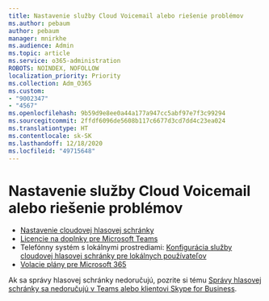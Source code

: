 ```yaml
---
title: Nastavenie služby Cloud Voicemail alebo riešenie problémov
ms.author: pebaum
author: pebaum
manager: mnirkhe
ms.audience: Admin
ms.topic: article
ms.service: o365-administration
ROBOTS: NOINDEX, NOFOLLOW
localization_priority: Priority
ms.collection: Adm_O365
ms.custom:
- "9002347"
- "4567"
ms.openlocfilehash: 9b59d9e8ee0a44a177a947cc5abf97e7f3c99294
ms.sourcegitcommit: 2ffdf6096de5608b117c6677d3cd7dd4c23ea024
ms.translationtype: HT
ms.contentlocale: sk-SK
ms.lasthandoff: 12/18/2020
ms.locfileid: "49715648"
---
```

# <a name="set-up-or-troubleshoot-cloud-voicemail"></a>Nastavenie služby Cloud Voicemail alebo riešenie problémov

- [Nastavenie cloudovej hlasovej schránky](https://docs.microsoft.com/microsoftteams/set-up-phone-system-voicemail) 
- [Licencie na doplnky pre Microsoft Teams](https://docs.microsoft.com/microsoftteams/teams-add-on-licensing/microsoft-teams-add-on-licensing) 
- Telefónny systém s lokálnymi prostrediami: [Konfigurácia služby cloudovej hlasovej schránky pre lokálnych používateľov](https://docs.microsoft.com/skypeforbusiness/hybrid/configure-cloud-voicemail) 
- [Volacie plány pre Microsoft 365](https://docs.microsoft.com//microsoftteams/calling-plans-for-office-365) 

Ak sa správy hlasovej schránky nedoručujú, pozrite si tému [Správy hlasovej schránky sa nedoručujú v Teams alebo klientovi Skype for Business](https://docs.microsoft.com/SkypeForBusiness/troubleshoot/hybrid-phone-system/voicemails-not-delivered).